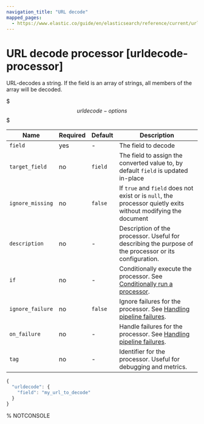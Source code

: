 ```yaml
---
navigation_title: "URL decode"
mapped_pages:
  - https://www.elastic.co/guide/en/elasticsearch/reference/current/urldecode-processor.html
---
```


# URL decode processor [urldecode-processor]


URL-decodes a string. If the field is an array of strings, all members of the array will be decoded.

$$$urldecode-options$$$

| Name | Required | Default | Description |
| --- | --- | --- | --- |
| `field` | yes | - | The field to decode |
| `target_field` | no | `field` | The field to assign the converted value to, by default `field` is updated in-place |
| `ignore_missing` | no | `false` | If `true` and `field` does not exist or is `null`, the processor quietly exits without modifying the document |
| `description` | no | - | Description of the processor. Useful for describing the purpose of the processor or its configuration. |
| `if` | no | - | Conditionally execute the processor. See [Conditionally run a processor](docs-content://manage-data/ingest/transform-enrich/ingest-pipelines.md#conditionally-run-processor). |
| `ignore_failure` | no | `false` | Ignore failures for the processor. See [Handling pipeline failures](docs-content://manage-data/ingest/transform-enrich/ingest-pipelines.md#handling-pipeline-failures). |
| `on_failure` | no | - | Handle failures for the processor. See [Handling pipeline failures](docs-content://manage-data/ingest/transform-enrich/ingest-pipelines.md#handling-pipeline-failures). |
| `tag` | no | - | Identifier for the processor. Useful for debugging and metrics. |

```js
{
  "urldecode": {
    "field": "my_url_to_decode"
  }
}
```
%  NOTCONSOLE

